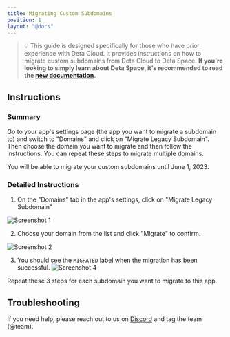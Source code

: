 ```yaml
---
title: Migrating Custom Subdomains
position: 1
layout: "@docs"
---
```


> 💡 This guide is designed specifically for those who have prior experience with Deta Cloud. It provides instructions on how to migrate custom subdomains from Deta Cloud to Deta Space. **If you're looking to simply learn about Deta Space, it's recommended to read the [new documentation](https://deta.space/docs).**

## Instructions
### Summary
Go to your app's settings page (the app you want to migrate a subdomain to) and switch to "Domains" and click on "Migrate Legacy Subdomain". Then choose the domain you want to migrate and then follow the instructions. You can repeat these steps to migrate multiple domains.

You will be able to migrate your custom subdomains until June 1, 2023.

### Detailed Instructions

1. On the "Domains" tab in the app's settings, click on "Migrate Legacy Subdomain"

![Screenshot 1](/docs_assets/migration_assets/subdomains/subdomain-1.png)

2. Choose your domain from the list and click "Migrate" to confirm.

![Screenshot 2](/docs_assets/migration_assets/subdomains/subdomain-2.png)


3. You should see the `MIGRATED` label when the migration has been successful.
![Screenshot 4](/docs_assets/migration_assets/subdomains/subdomain-3.png)

Repeat these 3 steps for each subdomain you want to migrate to this app.

## Troubleshooting
If you need help, please reach out to us on [Discord](https://deta.space/discord) and tag the team (@team).
